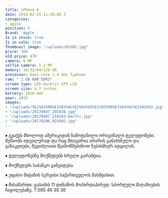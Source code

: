 ```yaml
---
title: iPhone 6
date: 2019-02-25 11:20:00 Z
categories:
- apple
position: 5
Brand: 'Apple '
Is in stock: true
Is in sale: true
Thumbnail image: "/uploads/6%202.jpg"
price: 380
old price: 470
camera: 8 MP
selfie camera: 1.2 MP
memory: 16/32/64/128 GB
processor: Dual-core 1.4 GHz Typhoon
ram: " 1 GB RAM DDR3"
screen type: LED-backlit IPS LCD
screen size: 4.7 inches
battery: 1810 mAh
year: 2015
images:
- "/uploads/%E1%83%90%E1%83%AC%E1%83%93%E1%83%90%E1%83%AC%E1%83%93.jpg"
- "/uploads/20170607_205838.jpg"
- "/uploads/20170607_210203-6ec7cc.jpg"
- "/uploads/20170206_025402.jpg"
---
```




♦️ გვაქვს მხოლოდ ამერიკიდან ჩამოტანილი ორიგინალი ტელეფონები. მუშაობს იდეალურად და რაც მთავარია არარის განახსნელი და განაკეთები, შეგიძლიათ შეამოწმებინოთ ნებისმიერ ადგილას.

♦️ ტელეფონებზე მოქმედებს სრული გარანტია.

♦️ მოქმედებს საბანკო განვადება.

♦️ უფასო მიტანის სერვისი საქართველოს მასშტაბით.

♦️ მისამართი: ცაბაძის 11 დინამოს მოპირდაპირედ. სპორტული მაღაზიების ჩაყოლებაზე. T:595 46 30 30
